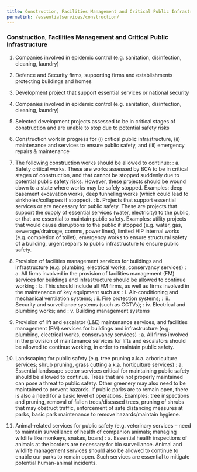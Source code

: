 ```yaml
---
title: Construction, Facilities Management and Critical Public Infrastructure
permalink: /essentialservices/construction/
---
```


### **Construction, Facilities Management and Critical Public Infrastructure**

1. Companies involved in epidemic control (e.g. sanitation, disinfection, cleaning, laundry)
2. Defence and Security firms, supporting firms and establishments protecting buildings and homes 
3. Development project that support essential services or national security 
4. Companies involved in epidemic control (e.g. sanitation, disinfection, cleaning, laundry)



1. Selected development projects assessed to be in critical stages of construction and are unable to stop due to potential safety risks 
2. Construction work in progress for (i) critical public infrastructure, (ii) maintenance and services to ensure public safety, and (iii) emergency repairs & maintenance
3. The following construction works should be allowed to continue:
: a. Safety critical works.  These are works assessed by BCA to be in critical stages of construction, and that cannot be stopped suddenly due to potential public safety risks.  However, these projects should be wound down to a state where works may be safely stopped. Examples:  deep basement excavation works, deep tunneling works (which could lead to sinkholes/collapses if stopped).
: b. Projects that support essential services or are necessary for public safety. These are projects that support the supply of essential services (water, electricity) to the public, or that are essential to maintain public safety. Examples: utility projects that would cause disruptions to the public  if stopped (e.g. water, gas, sewerage/drainage, comms, power lines), limited HIP internal works (e.g. completion of toilet), emergency works to ensure structural safety of a building, urgent repairs to public infrastructure to ensure public safety.



1. Provision of facilities management services for buildings and infrastructure (e.g. plumbing, electrical works, conservancy services)
: a. All firms involved in the provision of facilities management (FM) services for buildings and infrastructure should be allowed to continue working
: b. This should include all FM firms, as well as firms involved in the maintenance of key equipment such as:
: i. Air-conditioning and mechanical ventilation systems;
: ii. Fire protection systems;
: iii. Security and surveillance systems (such as CCTVs);
: iv. Electrical and plumbing works; and
: v. Building management systems



1. Provision of lift and escalator (L&E) maintenance services, and facilities management (FM) services for buildings and infrastructure (e.g. plumbing, electrical works, conservancy services) 
: a. All firms involved in the provision of maintenance services for lifts and escalators should be allowed to continue working, in order to maintain public safety.



1. Landscaping for public safety (e.g. tree pruning a.k.a. arboriculture services; shrub pruning, grass cutting a.k.a. horticulture services) 
: a. Essential landscape sector services critical for maintaining public safety should be allowed to continue.  Trees that are not properly maintained can pose a threat to public safety. Other greenery may also need to be maintained to prevent hazards. If public parks are to remain open, there is also a need for a basic level of operations. Examples: tree inspections and pruning, removal of fallen trees/diseased trees, pruning of shrubs that may obstruct traffic, enforcement of safe distancing measures at parks, basic park maintenance to remove hazards/maintain hygiene.



1. Animal-related services for public safety (e.g. veterinary services – need to maintain surveillance of health of companion animals; managing wildlife like monkeys, snakes, boars)
: a. Essential health inspections of animals at the borders are necessary for bio surveillance. Animal and wildlife management services should also be allowed to continue to enable our parks to remain open.  Such services are essential to mitigate potential human-animal incidents.
